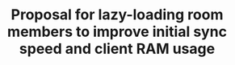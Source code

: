 ---
title: "Proposal for lazy-loading room members to improve initial sync speed and client RAM usage"
published: false
created_at: "2018-05-10"
category: ux
description:
keywords: merged
client_stats:
server_stats:
sdk_stats:
services_stats:
footnotes:
notes:
links:
 - title: "PR for MSC1227"
   link: "https://github.com/matrix-org/matrix-doc/issues/1227"
 - title: Documentation
   link: "https://docs.google.com/document/d/11yn-mAkYll10RJpN0mkYEVqraTbU3U4eQx9MNrzqX1U/edit"
---